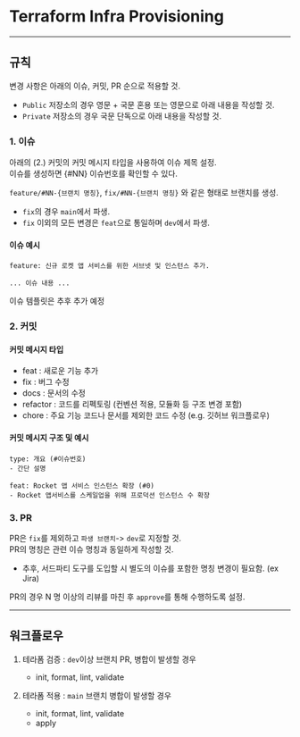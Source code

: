 # Terraform Infra Provisioning
-----
## 규칙
변경 사항은 아래의  이슈, 커밋, PR 순으로 적용할 것.   
- `Public` 저장소의 경우 영문 + 국문 혼용 또는 영문으로 아래 내용을 작성할 것.  
- `Private` 저장소의 경우 국문 단독으로 아래 내용을 작성할 것.

### 1. 이슈
아래의 (2.) 커밋의 커밋 메시지 타입을 사용하여 이슈 제목 설정.  
이슈를 생성하면 {#NN} 이슈번호를 확인할 수 있다.

`feature/#NN-{브랜치 명칭}`, `fix/#NN-{브랜치 명칭}` 와 같은 형태로 브랜치를 생성.
- `fix`의 경우 `main`에서 파생.
- `fix` 이외의 모든 변경은 `feat`으로 통일하며 `dev`에서 파생. 

#### 이슈 예시
```
feature: 신규 로켓 앱 서비스를 위한 서브넷 및 인스턴스 추가.

... 이슈 내용 ...
```

이슈 템플릿은 추후 추가 예정

### 2. 커밋
#### 커밋 메시지 타입
- feat : 새로운 기능 추가
- fix : 버그 수정
- docs : 문서의 수정
- refactor : 코드를 리펙토링 (컨벤션 적용, 모듈화 등 구조 변경 포함)
- chore : 주요 기능 코드나 문서를 제외한 코드 수정 (e.g. 깃허브 워크플로우)  

#### 커밋 메시지 구조 및 예시
```
type: 개요 (#이슈번호)
- 간단 설명
```
```
feat: Rocket 앱 서비스 인스턴스 확장 (#0)
- Rocket 앱서비스를 스케일업을 위해 프로덕션 인스턴스 수 확장
```

### 3. PR
PR은 `fix`를 제외하고 `파생 브랜치`-> `dev`로 지정할 것.  
PR의 명칭은 관련 이슈 명칭과 동일하게 작성할 것.  
- 추후, 서드파티 도구를 도입할 시 별도의 이슈를 포함한 명칭 변경이 필요함. (ex Jira)  

PR의 경우 N 명 이상의 리뷰를 마친 후 `approve`를 통해 수행하도록 설정.

---
## 워크플로우
1. 테라폼 검증 : `dev`이상 브랜치 PR, 병합이 발생할 경우
    - init, format, lint, validate

2. 테라폼 적용 : `main` 브랜치 병합이 발생할 경우
    - init, format, lint, validate
    - apply
